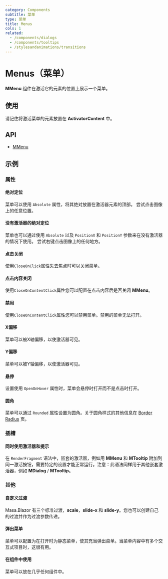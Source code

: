 ```yaml
---
category: Components
subtitle: 菜单
type: 菜单
title: Menus
cols: 1
related:
  - /components/dialogs
  - /components/tooltips
  - /stylesandanimations/transitions
---
```


# Menus（菜单）

**MMenu** 组件在激活它的元素的位置上展示一个菜单。

## 使用

请记住将激活菜单的元素放置在 **ActivatorContent** 中。

<menus-usage></menus-usage>

## API

- [MMenu](/api/MMenu)

## 示例

### 属性

#### 绝对定位

菜单可以使用 `Absolute` 属性，将其绝对放置在激活器元素的顶部。 尝试点击图像上的任意位置。

<example file="" />

#### 没有激活器的绝对定位

菜单也可以通过使用 `Absolute` 以及 `PositionX` 和 `PositionY` 参数来在没有激活器的情况下使用。 尝试右键点击图像上的任何地方。

<example file="" />

#### 点击关闭

使用`CloseOnClick`属性失去焦点时可以关闭菜单。

<example file="" />

#### 点击内容关闭

使用`CloseOnContentClick`属性您可以配置在点击内容后是否关闭 **MMenu**。

<example file="" />

#### 禁用

使用`CloseOnContentClick`属性您可以禁用菜单。禁用的菜单无法打开。

<example file="" />

#### X偏移

菜单可以被X轴偏移，以使激活器可见。

<example file="" />

#### Y偏移

菜单可以被Y轴偏移，以使激活器可见。

<example file="" />

#### 悬停

设置使用 `OpenOnHover` 属性时，菜单会悬停时打开而不是点击时打开。

<example file="" />

#### 圆角

菜单可以通过 `Rounded` 属性设置为圆角。关于圆角样式的其他信息在 [Border Radius](/stylesandanimations/border-radius) 页。

<example file="" />

### 插槽

#### 同时使用激活器和提示

在 `RenderFragment` 语法中，嵌套的激活器，例如用 **MMenu** 和 **MTooltip** 附加到同一激活按钮，需要特定的设置才能正常运行。注意：此语法同样用于其他嵌套激活器，例如 **MDialog**
/ **MTooltip**。

<example file="" />

### 其他

#### 自定义过渡

Masa.Blazor 有三个标准过渡，**scale**，**slide-x** 和 **slide-y**。您也可以创建自己的过渡并作为过渡参数传递。

<example file="" />

#### 弹出菜单

菜单可以配置为在打开时为静态菜单，使其充当弹出菜单。当菜单内容中有多个交互式项目时，这很有用。

<example file="" />

#### 在组件中使用

菜单可以放在几乎任何组件中。

<example file="" />
